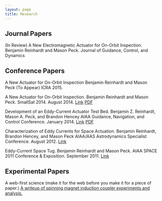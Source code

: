 ```yaml
---
layout: page
title: Research
---
```


Journal Papers
-----
(In Review) A New Electromagnetic Actuator for On-Orbit Inspection.
Benjamin Reinhardt and Mason Peck.
Journal of Guidance, Control, and Dynamics

Conference Papers
-----

A New Actuator for On-Orbit Inspection
Benjamin Reinhardt and Mason Peck
(To Appear) ICRA 2015. 

A New Actuator for On-Orbit Inspection.
Benjamin Reinhardt and Mason Peck.
SmallSat 2014. August 2014. [Link][2dInspect] [PDF](./smallsat2014.pdf)

Development of an Eddy-Current Actuator Test Bed.
Benjamin Z. Reinhardt, Mason A. Peck, and Brandon Hencey
AIAA Guidance, Navigation, and Control Conference. January 2014. [Link][scitech2014] [PDF](./SciTech_Paper.pdf)

Characterization of Eddy Currents for Space Actuation.
Benjamin Reinhardt, Brandon Hencey, and Mason Peck
AIAA/AAS Astrodynamics Specialist Conference. August 2012. [Link][GNC2012]

Eddy-Current Space Tug.
Benjamin Reinhardt and Mason Peck.
AIAA SPACE 2011 Conference & Exposition. September 2011. [Link][space2011]

Experimental Papers
-----

A web-first science (make it for the web before you make it for a piece of paper.) [A writeup of spinning magnet induction coupler experiments and analysis.][edgewalking]

[space2011]:http://arc.aiaa.org/doi/abs/10.2514/6.2011-7168
[GNC2012]:http://arc.aiaa.org/doi/abs/10.2514/6.2012-4868
[scitech2014]:http://arc.aiaa.org/doi/abs/10.2514/6.2014-0273
[edgewalking]:/pages/edge_walking/
[2dInspect]:http://digitalcommons.usu.edu/smallsat/2014/Poster/1/
